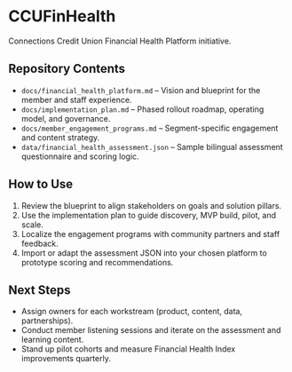 # CCUFinHealth

Connections Credit Union Financial Health Platform initiative.

## Repository Contents
- `docs/financial_health_platform.md` – Vision and blueprint for the member and staff experience.
- `docs/implementation_plan.md` – Phased rollout roadmap, operating model, and governance.
- `docs/member_engagement_programs.md` – Segment-specific engagement and content strategy.
- `data/financial_health_assessment.json` – Sample bilingual assessment questionnaire and scoring logic.

## How to Use
1. Review the blueprint to align stakeholders on goals and solution pillars.
2. Use the implementation plan to guide discovery, MVP build, pilot, and scale.
3. Localize the engagement programs with community partners and staff feedback.
4. Import or adapt the assessment JSON into your chosen platform to prototype scoring and recommendations.

## Next Steps
- Assign owners for each workstream (product, content, data, partnerships).
- Conduct member listening sessions and iterate on the assessment and learning content.
- Stand up pilot cohorts and measure Financial Health Index improvements quarterly.

